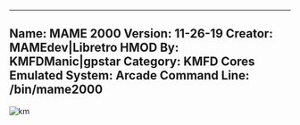 -----------------------
Name: MAME 2000
Version: 11-26-19
Creator: MAMEdev|Libretro
HMOD By: KMFDManic|gpstar
Category: KMFD Cores
Emulated System: Arcade
Command Line: /bin/mame2000
-----------------------
![km](https://i.imgur.com/ccYvpPb.png)

